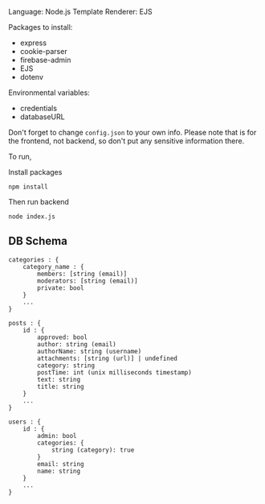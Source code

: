 Language: Node.js
Template Renderer: EJS

Packages to install:
- express
- cookie-parser
- firebase-admin
- EJS
- dotenv

Environmental variables:
- credentials
- databaseURL

Don't forget to change `config.json` to your own info. Please note that is for the frontend, not backend, so don't put any sensitive information there.

To run,

Install packages
```
npm install
```

Then run backend
```
node index.js
```

## DB Schema

```
categories : {
    category_name : {
        members: [string (email)] 
        moderators: [string (email)]
        private: bool
    }
    ...
}

posts : {
    id : {
        approved: bool
        author: string (email)
        authorName: string (username) 
        attachments: [string (url)] | undefined
        category: string 
        postTime: int (unix milliseconds timestamp)
        text: string
        title: string
    }
    ...
}

users : {
    id : {
        admin: bool
        categories: {
            string (category): true 
        }
        email: string
        name: string
    }
    ...
}
```
